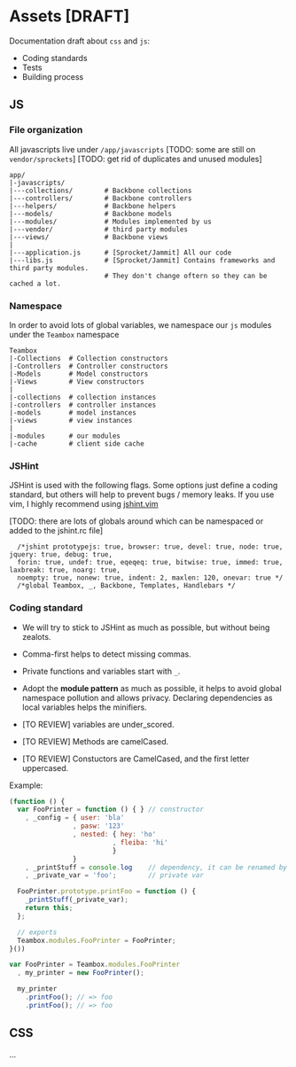 # Assets [DRAFT]

Documentation draft about `css` and `js`:

  * Coding standards
  * Tests
  * Building process

## JS

### File organization

All javascripts live under `/app/javascripts`
[TODO: some are still on `vendor/sprockets`]
[TODO: get rid of duplicates and unused modules]

    app/
    |-javascripts/
    |---collections/        # Backbone collections
    |---controllers/        # Backbone controllers
    |---helpers/            # Backbone helpers
    |---models/             # Backbone models
    |---modules/            # Modules implemented by us
    |---vendor/             # third party modules
    |---views/              # Backbone views
    |
    |---application.js      # [Sprocket/Jammit] All our code
    |---libs.js             # [Sprocket/Jammit] Contains frameworks and third party modules.
                            # They don't change oftern so they can be cached a lot.

### Namespace

In order to avoid lots of global variables, we namespace our `js` modules under the `Teambox` namespace

    Teambox
    |-Collections  # Collection constructors
    |-Controllers  # Controller constructors
    |-Models       # Model constructors
    |-Views        # View constructors
    |
    |-collections  # collection instances
    |-controllers  # controller instances
    |-models       # model instances
    |-views        # view instances
    |
    |-modules      # our modules
    |-cache        # client side cache

### JSHint

JSHint is used with the following flags.
Some options just define a coding standard, but others will help to prevent bugs / memory leaks.
If you use vim, I highly recommend using [jshint.vim](https://github.com/wookiehangover/jshint.vim)

[TODO: there are lots of globals around which can be namespaced or added to the jshint.rc file]

      /*jshint prototypejs: true, browser: true, devel: true, node: true, jquery: true, debug: true,
      forin: true, undef: true, eqeqeq: true, bitwise: true, immed: true, laxbreak: true, noarg: true,
      noempty: true, nonew: true, indent: 2, maxlen: 120, onevar: true */
      /*global Teambox, _, Backbone, Templates, Handlebars */

### Coding standard

  * We will try to stick to JSHint as much as possible, but without being zealots.
  * Comma-first helps to detect missing commas.
  * Private functions and variables start with `_`.
  * Adopt the **module pattern** as much as possible, it helps to avoid global namespace pollution and allows privacy.
    Declaring dependencies as local variables helps the minifiers.

  * [TO REVIEW] variables are under_scored.
  * [TO REVIEW] Methods are camelCased.
  * [TO REVIEW] Constuctors are CamelCased, and the first letter uppercased.

Example:

``` javascript
(function () {
  var FooPrinter = function () { } // constructor
    , _config = { user: 'bla'
                , pasw: '123'
                , nested: { hey: 'ho'
                          , fleiba: 'hi'
                          }
                }
    , _printStuff = console.log    // dependency, it can be renamed by a minfier
    , _private_var = 'foo';        // private var

  FooPrinter.prototype.printFoo = function () {
    _printStuff(_private_var);
    return this;
  };

  // exports
  Teambox.modules.FooPrinter = FooPrinter;
}())

var FooPrinter = Teambox.modules.FooPrinter
  , my_printer = new FooPrinter();

  my_printer
    .printFoo(); // => foo
    .printFoo(); // => foo
```

## CSS

...
